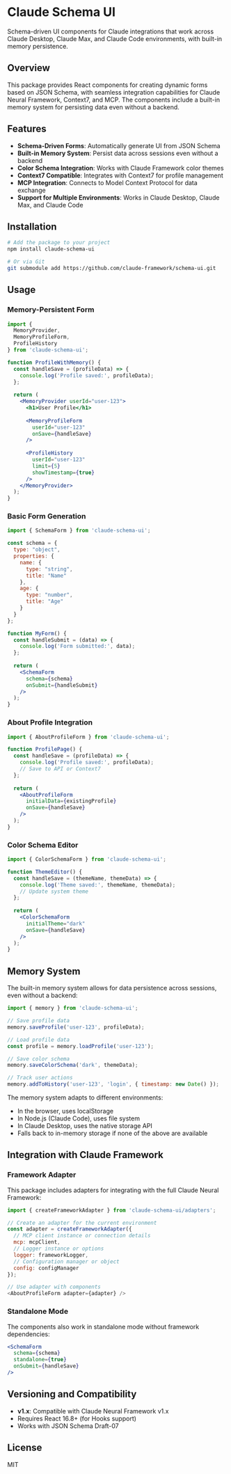# Claude Schema UI

Schema-driven UI components for Claude integrations that work across Claude Desktop, Claude Max, and Claude Code environments, with built-in memory persistence.

## Overview

This package provides React components for creating dynamic forms based on JSON Schema, with seamless integration capabilities for Claude Neural Framework, Context7, and MCP. The components include a built-in memory system for persisting data even without a backend.

## Features

- **Schema-Driven Forms**: Automatically generate UI from JSON Schema
- **Built-in Memory System**: Persist data across sessions even without a backend
- **Color Schema Integration**: Works with Claude Framework color themes
- **Context7 Compatible**: Integrates with Context7 for profile management
- **MCP Integration**: Connects to Model Context Protocol for data exchange
- **Support for Multiple Environments**: Works in Claude Desktop, Claude Max, and Claude Code

## Installation

```bash
# Add the package to your project
npm install claude-schema-ui

# Or via Git
git submodule add https://github.com/claude-framework/schema-ui.git
```

## Usage

### Memory-Persistent Form

```jsx
import { 
  MemoryProvider, 
  MemoryProfileForm, 
  ProfileHistory 
} from 'claude-schema-ui';

function ProfileWithMemory() {
  const handleSave = (profileData) => {
    console.log('Profile saved:', profileData);
  };
  
  return (
    <MemoryProvider userId="user-123">
      <h1>User Profile</h1>
      
      <MemoryProfileForm
        userId="user-123"
        onSave={handleSave}
      />
      
      <ProfileHistory 
        userId="user-123"
        limit={5}
        showTimestamp={true}
      />
    </MemoryProvider>
  );
}
```

### Basic Form Generation

```jsx
import { SchemaForm } from 'claude-schema-ui';

const schema = {
  type: "object",
  properties: {
    name: {
      type: "string",
      title: "Name"
    },
    age: {
      type: "number",
      title: "Age"
    }
  }
};

function MyForm() {
  const handleSubmit = (data) => {
    console.log('Form submitted:', data);
  };
  
  return (
    <SchemaForm
      schema={schema}
      onSubmit={handleSubmit}
    />
  );
}
```

### About Profile Integration

```jsx
import { AboutProfileForm } from 'claude-schema-ui';

function ProfilePage() {
  const handleSave = (profileData) => {
    console.log('Profile saved:', profileData);
    // Save to API or Context7
  };
  
  return (
    <AboutProfileForm
      initialData={existingProfile}
      onSave={handleSave}
    />
  );
}
```

### Color Schema Editor

```jsx
import { ColorSchemaForm } from 'claude-schema-ui';

function ThemeEditor() {
  const handleSave = (themeName, themeData) => {
    console.log('Theme saved:', themeName, themeData);
    // Update system theme
  };
  
  return (
    <ColorSchemaForm
      initialTheme="dark"
      onSave={handleSave}
    />
  );
}
```

## Memory System

The built-in memory system allows for data persistence across sessions, even without a backend:

```jsx
import { memory } from 'claude-schema-ui';

// Save profile data
memory.saveProfile('user-123', profileData);

// Load profile data
const profile = memory.loadProfile('user-123');

// Save color schema
memory.saveColorSchema('dark', themeData);

// Track user actions
memory.addToHistory('user-123', 'login', { timestamp: new Date() });
```

The memory system adapts to different environments:
- In the browser, uses localStorage
- In Node.js (Claude Code), uses file system
- In Claude Desktop, uses the native storage API
- Falls back to in-memory storage if none of the above are available

## Integration with Claude Framework

### Framework Adapter

This package includes adapters for integrating with the full Claude Neural Framework:

```js
import { createFrameworkAdapter } from 'claude-schema-ui/adapters';

// Create an adapter for the current environment
const adapter = createFrameworkAdapter({
  // MCP client instance or connection details
  mcp: mcpClient,
  // Logger instance or options
  logger: frameworkLogger,
  // Configuration manager or object
  config: configManager
});

// Use adapter with components
<AboutProfileForm adapter={adapter} />
```

### Standalone Mode

The components also work in standalone mode without framework dependencies:

```jsx
<SchemaForm
  schema={schema}
  standalone={true}
  onSubmit={handleSave}
/>
```

## Versioning and Compatibility

- **v1.x**: Compatible with Claude Neural Framework v1.x
- Requires React 16.8+ (for Hooks support)
- Works with JSON Schema Draft-07

## License

MIT